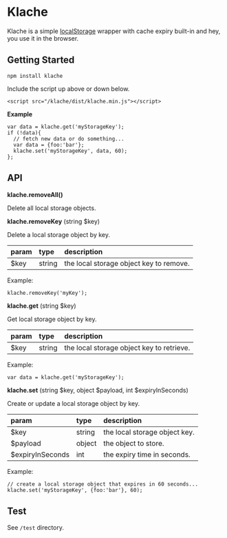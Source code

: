 Klache
======

Klache is a simple [localStorage](https://developer.mozilla.org/en-US/docs/Web/API/Window/localStorage) wrapper with cache expiry built-in and hey, you use it in the browser.

## Getting Started

```
npm install klache
```

Include the script up above or down below.

```
<script src="/klache/dist/klache.min.js"></script>
```

**Example**

```
var data = klache.get('myStorageKey');
if (!data){
  // fetch new data or do something...
  var data = {foo:'bar'};
  klache.set('myStorageKey', data, 60);
};
```

## API

**klache.removeAll()**

Delete all local storage objects.

**klache.removeKey** (string $key)

Delete a local storage object by key.

| param    | type    | description                             |
|:---------|:--------|:----------------------------------------|
| $key     | string  | the local storage object key to remove. |

Example:

```
klache.removeKey('myKey');
```

**klache.get** (string $key)

Get local storage object by key.

| param    | type    | description                               |
|:---------|:--------|:------------------------------------------|
| $key     | string  | the local storage object key to retrieve. |

Example:

```
var data = klache.get('myStorageKey');
```

**klache.set** (string $key, object $payload, int $expiryInSeconds)

Create or update a local storage object by key.

| param            | type    | description                          |
|:-----------------|:--------|:-------------------------------------|
| $key             | string  | the local storage object key.        |
| $payload         | object  | the object to store.                 |
| $expiryInSeconds | int     | the expiry time in seconds.          |

Example:

```
// create a local storage object that expires in 60 seconds...
klache.set('myStorageKey', {foo:'bar'}, 60);
```

## Test

See `/test` directory.
